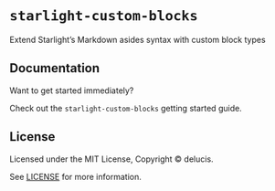 # `starlight-custom-blocks`

Extend Starlight’s Markdown asides syntax with custom block types

## Documentation

Want to get started immediately?

Check out the `starlight-custom-blocks` getting started guide.

## License

Licensed under the MIT License, Copyright © delucis.

See [LICENSE](https://github.com/delucis/starlight-custom-blocks/blob/main/LICENSE) for more information.
